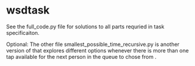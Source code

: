# wsdtask

See the full_code.py file for solutions to all parts requried in task specificaiton.

Optional:
The other file smallest_possible_time_recursive.py is another version of that explores different options whenever there is more than one tap available for the next person in the queue to chose from .
